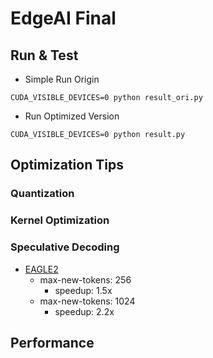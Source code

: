 # EdgeAI Final
## Run & Test
- Simple Run Origin
```
CUDA_VISIBLE_DEVICES=0 python result_ori.py
```
- Run Optimized Version
```
CUDA_VISIBLE_DEVICES=0 python result.py
```

## Optimization Tips
### Quantization

### Kernel Optimization

### Speculative Decoding
- [EAGLE2](https://huggingface.co/JKroller/llama3.2-3b-eagle)
  - max-new-tokens: 256
    - speedup: 1.5x
  - max-new-tokens: 1024
    - speedup: 2.2x

## Performance